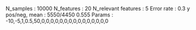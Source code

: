 N_samples                     : 10000
N_features                    : 20
N_relevant features           : 5
Error rate                    : 0.3
y pos/neg, mean               : 5550/4450 0.555
Params                        : -10,-5,1,0.5,50,0,0,0,0,0,0,0,0,0,0,0,0,0,0,0
